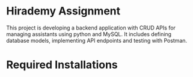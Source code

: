 # Hirademy Assignment
This project is developing a backend application with CRUD APIs for managing assistants using python and MySQL. It includes defining database models, implementing API endpoints and testing with Postman.

# Required Installations
